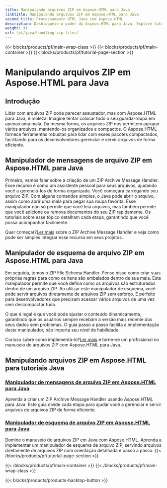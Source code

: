 ```yaml
---
title: Manipulando arquivos ZIP em Aspose.HTML para Java
linktitle: Manipulando arquivos ZIP em Aspose.HTML para Java
second_title: Processamento HTML Java com Aspose.HTML
description: Desbloqueie o poder do Aspose.HTML para Java. Explore tutoriais sobre como lidar com arquivos ZIP e aprenda técnicas essenciais para gerenciar arquivos ZIP de forma eficaz.
weight: 31
url: /pt/java/handling-zip-files/
---
```


{{< blocks/products/pf/main-wrap-class >}}
{{< blocks/products/pf/main-container >}}
{{< blocks/products/pf/tutorial-page-section >}}

# Manipulando arquivos ZIP em Aspose.HTML para Java

## Introdução

Lidar com arquivos ZIP pode parecer assustador, mas com Aspose.HTML para Java, é moleza! Imagine tentar colocar todo o seu guarda-roupa em apenas uma mala. Da mesma forma, os arquivos ZIP nos permitem agrupar vários arquivos, mantendo-os organizados e compactos. O Aspose.HTML fornece ferramentas robustas para lidar com esses pacotes compactados, facilitando para os desenvolvedores gerenciar e servir arquivos de forma eficiente.

## Manipulador de mensagens de arquivo ZIP em Aspose.HTML para Java

Primeiro, vamos falar sobre a criação de um ZIP Archive Message Handler. Esse recurso é como um assistente pessoal para seus arquivos, ajudando você a gerenciá-los de forma organizada. Você começará carregando seu arquivo ZIP. Com alguns comandos simples, o Java pode abrir o arquivo, assim como abrir uma mala para pegar sua roupa favorita. Esse manipulador não só permite que você leia arquivos, mas também permite que você adicione ou remova documentos do seu ZIP rapidamente. Os tutoriais sobre esse tópico detalham cada etapa, garantindo que você possa acompanhar facilmente. 

 Quer começar?[Ler mais](./zip-archive-message-handler/) sobre o ZIP Archive Message Handler e veja como pode ser simples integrar esse recurso em seus projetos.

## Manipulador de esquema de arquivo ZIP em Aspose.HTML para Java

Em seguida, temos o ZIP File Schema Handler. Pense nisso como criar suas próprias regras para como os itens são embalados dentro de sua mala. Este manipulador permite que você defina como os arquivos são estruturados dentro de um arquivo ZIP. Ao utilizar este manipulador de esquema, você pode servir arquivos diretamente de arquivos ZIP sem esforço. É perfeito para desenvolvedores que precisam acessar vários arquivos de uma vez sem descompactar tudo. 

O que é legal é que você pode ajustar o conteúdo dinamicamente, garantindo que os usuários sempre recebam a versão mais recente dos seus dados sem problemas. O guia passo a passo facilita a implementação deste manipulador, não importa seu nível de habilidade. 

 Curioso sobre como implementá-lo?[Ler mais](./zip-file-schema-handler/) e torne-se um profissional no manuseio de arquivos ZIP com Aspose.HTML para Java.

## Manipulando arquivos ZIP em Aspose.HTML para tutoriais Java
### [Manipulador de mensagens de arquivo ZIP em Aspose.HTML para Java](./zip-archive-message-handler/)
Aprenda a criar um ZIP Archive Message Handler usando Aspose.HTML para Java. Este guia divide cada etapa para ajudar você a gerenciar e servir arquivos de arquivos ZIP de forma eficiente.
### [Manipulador de esquema de arquivo ZIP em Aspose.HTML para Java](./zip-file-schema-handler/)
Domine o manuseio de arquivos ZIP em Java com Aspose.HTML. Aprenda a implementar um manipulador de esquema de arquivo ZIP, servindo arquivos diretamente de arquivos ZIP com orientação detalhada e passo a passo.
{{< /blocks/products/pf/tutorial-page-section >}}

{{< /blocks/products/pf/main-container >}}
{{< /blocks/products/pf/main-wrap-class >}}

{{< blocks/products/products-backtop-button >}}

